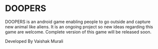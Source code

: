 # DOOPERS
DOOPERS is an android game enabling people to go outside and capture new animal like aliens. It is an ongoing project so new ideas regarding this game are welcome. Complete version of this game will be released soon.

Developed By Vaishak Murali

